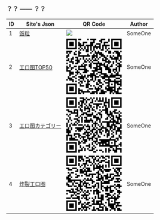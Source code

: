 ### ？？ —— ？？

| ID  | Site's Json | QR Code | Author  |
| ---- | ------------- | ------------- | ------------- |
| 1   | [饭粒](https://raw.githubusercontent.com/defeiyu/H-Viewer-Rule/master/sites/饭粒.txt) | ![](https://raw.githubusercontent.com/defeiyu/H-Viewer-Rule/master/images/饭粒.png) | SomeOne |
| 2 | [工口图TOP50](https://raw.githubusercontent.com/defeiyu/H-Viewer-Rule/master/sites/工口图TOP50.txt) | ![](https://raw.githubusercontent.com/defeiyu/H-Viewer-Rule/master/images/工口图TOP50.png) | SomeOne |
| 3 | [工口图カテゴリー](https://raw.githubusercontent.com/defeiyu/H-Viewer-Rule/master/sites/工口图カテゴリー.txt) | ![](https://raw.githubusercontent.com/defeiyu/H-Viewer-Rule/master/images/工口图カテゴリー.png) | SomeOne |
| 4 | [炸裂工口图](https://raw.githubusercontent.com/defeiyu/H-Viewer-Rule/master/sites/炸裂工口图.txt) | ![](https://raw.githubusercontent.com/defeiyu/H-Viewer-Rule/master/images/炸裂工口图.png) | SomeOne |